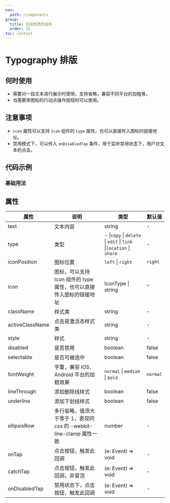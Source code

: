 ```yaml
---
nav:
  path: /components
group:
  title: 实验性质的组件
  order: 15
toc: content
---
```


# Typography 排版

## 何时使用

- 需要对一段文本进行展示时使用，支持省略，兼容不同平台的加粗等。
- 当需要带图标的行动点操作按钮时可以使用。

## 注意事项

- `icon` 属性可以支持 `Icon` 组件的 `type` 属性，也可以直接传入图标的链接地址。
- 禁用模式下，可以传入 `onDisabledTap` 事件，用于监听禁用状态下，用户对文本的点击。

## 代码示例

### 基础用法

<code src='pages/Typography/index'></code>

## 属性

| 属性            | 说明                                                                | 类型                                                               | 默认值   |
| --------------- | ------------------------------------------------------------------- | ------------------------------------------------------------------ | -------- |
| text            | 文本内容                                                            | string                                                             | -        |
| type            | 类型                                                                | - \|`copy` \| `delete` \| `edit` \| `link` \|`location` \| `share` | -        |
| iconPosition    | 图标位置                                                            | `left` \| `right`                                                  | `right`  |
| icon            | 图标，可以支持 Icon 组件的 type 属性，也可以直接传入图标的链接地址  | IconType \| string                                                 | ''       |
| className       | 样式类                                                              | string                                                             | -        |
| activeClassName | 点击是激活态样式类                                                  | string                                                             | -        |
| style           | 样式                                                                | string                                                             | -        |
| disabled        | 是否禁用                                                            | boolean                                                            | false    |
| selectable      | 是否可被选中                                                        | boolean                                                            | false    |
| fontWeight      | 字重，兼容 iOS、Android 平台的加粗效果                              | `normal` \| `medium` \| `bold`                                     | `normal` |
| lineThrough     | 添加删除线样式                                                      | boolean                                                            | false    |
| underline       | 添加下划线样式                                                      | boolean                                                            | false    |
| ellipsisRow     | 多行省略，值须大于等于 1，表现同 css 的 -webkit-line-clamp 属性一致 | number                                                             | -        |
| onTap           | 点击按钮，触发此回调                                                | (e: Event) => void                                                 | -        |
| catchTap        | 点击按钮，触发此回调，非冒泡                                        | (e: Event) => void                                                 | -        |
| onDisabledTap   | 禁用状态下，点击按钮，触发此回调                                    | (e: Event) => void                                                 | -        |
